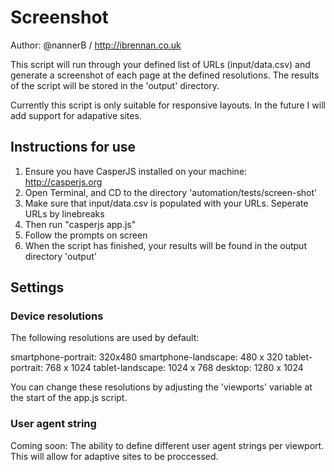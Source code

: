 Screenshot
=====================

Author: @nannerB / http://ibrennan.co.uk

This script will run through your defined list of URLs (input/data.csv) and generate a screenshot of each page at the defined resolutions. The results of the script will be stored in the 'output' directory.

Currently this script is only suitable for responsive layouts. In the future I will add support for adapative sites.

## Instructions for use

1. Ensure you have CasperJS installed on your machine: http://casperjs.org
2. Open Terminal, and CD to the directory 'automation/tests/screen-shot'
3. Make sure that input/data.csv is populated with your URLs. Seperate URLs by linebreaks
4. Then run "casperjs app.js"
5. Follow the prompts on screen
6. When the script has finished, your results will be found in the output directory 'output'

## Settings

### Device resolutions

The following resolutions are used by default:

smartphone-portrait: 320x480
smartphone-landscape: 480 x 320
tablet-portrait: 768 x 1024
tablet-landscape: 1024 x 768
desktop: 1280 x 1024

You can change these resolutions by adjusting the 'viewports' variable at the start of the app.js script.

### User agent string

Coming soon: The ability to define different user agent strings per viewport. This will allow for adaptive sites to be proccessed. 